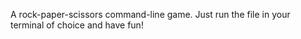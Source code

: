 A rock-paper-scissors command-line game.
Just run the file in your terminal of choice and have fun!
